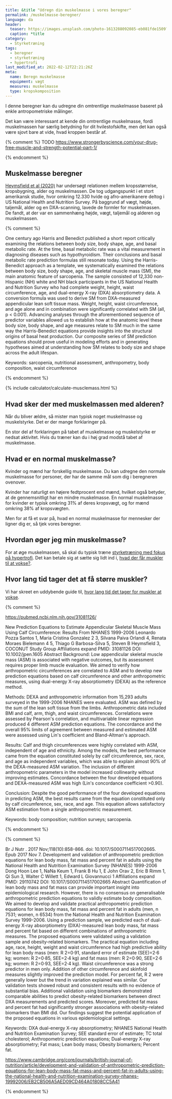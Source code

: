 ```yaml
---
title: &title "Udregn din muskelmasse i vores beregner"
permalink: /muskelmasse-beregner/
language: da
header:
  teaser: https://images.unsplash.com/photo-1613288092085-eb081fde1509?ixlib=rb-1.2.1&ixid=MnwxMjA3fDB8MHxwaG90by1wYWdlfHx8fGVufDB8fHx8&auto=format&fit=crop&h=300&w=400&q=10
  caption: *title
category:
  - Styrketræning
tags:
  - beregner
  - styrketræning
  - hypertrofi
last_modified_at: 2022-02-12T22:21:26Z
meta:
  name: Beregn muskelmasse
  equipment: vægt
  measures: muskelmasse
  type: kropskomposition
---
```


I denne beregner kan du udregne din omtrentlige muskelmasse baseret på enkle antropometriske målinger.

Det kan være interessant at kende din omtrentlige muskelmasse, fordi muskelmassen har særlig betydning for dit hvilestofskifte, men det kan også være sjovt bare at vide, hvad kroppen består af.

{% comment %}
TODO
https://www.strongerbyscience.com/your-drug-free-muscle-and-strength-potential-part-1/

{% endcomment %}

## Muskelmasse beregner

[Heymsfield et al (2020)](https://www.ncbi.nlm.nih.gov/pmc/articles/PMC7012897/) har undersøgt relationen mellem kropsstørrelse, kropsbygning, alder og muskelmassen. De tog udgangspunkt i et stort amerikansk studie, hvor omkring 12.330 hvide og afro-amerikanere deltog i US National Health and Nutrition Survey. På baggrund af vægt, højde, taljemål, alder og en DXA-scanning, lavede de formler for muskelmassen. De fandt, at der var en sammenhæng højde, vægt, taljemål og alderen og muskelmassen.

{% comment %}

One century ago Harris and Benedict published a short report critically examining the relations between body size, body shape, age, and basal metabolic rate. At the time, basal metabolic rate was a vital measurement in diagnosing diseases such as hypothyroidism. Their conclusions and basal metabolic rate prediction formulas still resonate today. Using the Harris-Benedict approach as a template, we systematically examined the relations between body size, body shape, age, and skeletal muscle mass (SM), the main anatomic feature of sarcopenia. The sample consisted of 12,330 non-Hispanic (NH) white and NH black participants in the US National Health and Nutrition Survey who had complete weight, height, waist circumference, age, and dual-energy X-ray (DXA) absorptiometry data. A conversion formula was used to derive SM from DXA-measured appendicular lean soft tissue mass. Weight, height, waist circumference, and age alone and in combination were significantly correlated with SM (all, p < 0.001). Advancing analyses through the aforementioned sequence of predictor variables allowed us to establish how at the anatomic level these body size, body shape, and age measures relate to SM much in the same way the Harris-Benedict equations provide insights into the structural origins of basal heat production. Our composite series of SM prediction equations should prove useful in modeling efforts and in generating hypotheses aimed at understanding how SM relates to body size and shape across the adult lifespan.

Keywords: sarcopenia, nutritional assessment, anthropometry, body composition, waist circumference

{% endcomment %}

{% include calculator/calculate-musclemass.html %}

## Hvad sker der med muskelmassen med alderen?

Når du bliver ældre, så mister man typisk noget muskelmasse og muskelstyrke. Det er der mange forklaringer på.

En stor del af forklaringen på tabet af muskelmasse og muskelstyrke er nedsat aktivitet. Hvis du træner kan du i høj grad modstå tabet af muskelmasse.

## Hvad er en normal muskelmasse?

Kvinder og mænd har forskellig muskelmasse. Du kan udregne den normale muskelmasse for personer, der har de samme mål som dig i beregneren ovenover.

Kvinder har naturligt en højere fedtprocent end mænd, hvilket også betyder, at de gennemsnitligt har en mindre muskelmasse. En normal muskelmasse for kvinder er typisk omkring 31% af deres kropsvægt, og for mænd omkring 38% af kropsvægten.

Men for at få et svar på, hvad en normal muskelmasse for mennesker der ligner dig er, så tjek vores beregner.

## Hvordan øger jeg min muskelmasse?

For at øge muskelmassen, så skal du typisk træne [styrketræning med fokus på hypertrofi](/hypertrofi-metoder/). Det kan betale sig at sætte sig lidt ind i, [hvad der får muskler til at vokse?](/hvordan-vokser-muskler/).

## Hvor lang tid tager det at få større muskler?

Vi har skreet en uddybende guide til, [hvor lang tid det tager for muskler at vokse](/hvor-hurtigt-vokser-muskler/).


{% comment %}

https://pubmed.ncbi.nlm.nih.gov/31081126/

New Prediction Equations to Estimate Appendicular Skeletal Muscle Mass Using Calf Circumference: Results From NHANES 1999-2006
Leonardo Pozza Santos 1, Maria Cristina Gonzalez 2 3, Silvana Paiva Orlandi 4, Renata Moraes Bielemann 4 5, Thiago G Barbosa-Silva 5, Steven B Heymsfield 3, COCONUT Study Group
Affiliations expand
PMID: 31081126 DOI: 10.1002/jpen.1605
Abstract
Background: Low appendicular skeletal muscle mass (ASM) is associated with negative outcomes, but its assessment requires proper limb muscle evaluation. We aimed to verify how anthropometric circumferences are correlated to ASM and to develop new prediction equations based on calf circumference and other anthropometric measures, using dual-energy X-ray absorptiometry (DEXA) as the reference method.

Methods: DEXA and anthropometric information from 15,293 adults surveyed in the 1999-2006 NHANES were evaluated. ASM was defined by the sum of the lean soft tissue from the limbs. Anthropometric data included BMI and calf, arm, thigh, and waist circumferences. Correlations were assessed by Pearson's correlation, and multivariable linear regression produced 4 different ASM prediction equations. The concordance and the overall 95% limits of agreement between measured and estimated ASM were assessed using Lin's coefficient and Bland-Altman's approach.

Results: Calf and thigh circumferences were highly correlated with ASM, independent of age and ethnicity. Among the models, the best performance came from the equation constituted solely by calf circumference, sex, race, and age as independent variables, which was able to explain almost 90% of the DEXA-measured ASM variation. The inclusion of different anthropometric parameters in the model increased collinearity without improving estimates. Concordance between the four developed equations and DEXA-measured ASM was high (Lin's concordance coefficient >0.90).

Conclusion: Despite the good performance of the four developed equations in predicting ASM, the best results came from the equation constituted only by calf circumference, sex, race, and age. This equation allows satisfactory ASM estimation from a single anthropometric measurement.

Keywords: body composition; nutrition surveys; sarcopenia.

{% endcomment %}


{% comment %}

Br J Nutr
. 2017 Nov;118(10):858-866. doi: 10.1017/S0007114517002665. Epub 2017 Nov 7.
Development and validation of anthropometric prediction equations for lean body mass, fat mass and percent fat in adults using the National Health and Nutrition Examination Survey (NHANES) 1999-2006
Dong Hoon Lee 1, NaNa Keum 1, Frank B Hu 1, E John Orav 2, Eric B Rimm 1, Qi Sun 3, Walter C Willett 1, Edward L Giovannucci 1
Affiliations expand
PMID: 29110742 DOI: 10.1017/S0007114517002665
Abstract
Quantification of lean body mass and fat mass can provide important insight into epidemiological research. However, there is no consensus on generalisable anthropometric prediction equations to validly estimate body composition. We aimed to develop and validate practical anthropometric prediction equations for lean body mass, fat mass and percent fat in adults (men, n 7531; women, n 6534) from the National Health and Nutrition Examination Survey 1999-2006. Using a prediction sample, we predicted each of dual-energy X-ray absorptiometry (DXA)-measured lean body mass, fat mass and percent fat based on different combinations of anthropometric measures. The proposed equations were validated using a validation sample and obesity-related biomarkers. The practical equation including age, race, height, weight and waist circumference had high predictive ability for lean body mass (men: R 2=0·91, standard error of estimate (SEE)=2·6 kg; women: R 2=0·85, SEE=2·4 kg) and fat mass (men: R 2=0·90, SEE=2·6 kg; women: R 2=0·93, SEE=2·4 kg). Waist circumference was a strong predictor in men only. Addition of other circumference and skinfold measures slightly improved the prediction model. For percent fat, R 2 were generally lower but the trend in variation explained was similar. Our validation tests showed robust and consistent results with no evidence of substantial bias. Additional validation using biomarkers demonstrated comparable abilities to predict obesity-related biomarkers between direct DXA measurements and predicted scores. Moreover, predicted fat mass and percent fat had significantly stronger associations with obesity-related biomarkers than BMI did. Our findings suggest the potential application of the proposed equations in various epidemiological settings.

Keywords: DXA dual-energy X-ray absorptiometry; NHANES National Health and Nutrition Examination Survey; SEE standard error of estimate; TC total cholesterol; Anthropometric prediction equations; Dual-energy X-ray absorptiometry; Fat mass; Lean body mass; Obesity biomarkers; Percent fat.

https://www.cambridge.org/core/journals/british-journal-of-nutrition/article/development-and-validation-of-anthropometric-prediction-equations-for-lean-body-mass-fat-mass-and-percent-fat-in-adults-using-the-national-health-and-nutrition-examination-survey-nhanes-19992006/EB2CB506A5AED09CD464A01808CC5A41

{% endcomment %}
